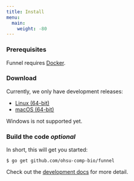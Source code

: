```yaml
---
title: Install
menu:
  main:
    weight: -80
---
```


### Prerequisites

Funnel requires [Docker][docker].

### Download

Currently, we only have development releases:

- [Linux (64-bit)][linux-64-bin]
- [macOS (64-bit)][mac-64-bin]

Windows is not supported yet.

<h3>Build the code <i class="optional">optional</i></h3>

In short, this will get you started:
```shell
$ go get github.com/ohsu-comp-bio/funnel
```
Check out the [development docs][dev] for more detail.




[linux-64-bin]: https://github.com/ohsu-comp-bio/funnel/releases/download/0.1.0/funnel-linux-amd64.tar.gz
[linux-32-bin]: https://github.com/ohsu-comp-bio/funnel/releases/download/0.1.0/funnel-linux-386.tar.gz
[mac-64-bin]: https://github.com/ohsu-comp-bio/funnel/releases/download/0.1.0/funnel-darwin-amd64.tar.gz
[dev]: /docs/development/
[docker]: https://docker.io
